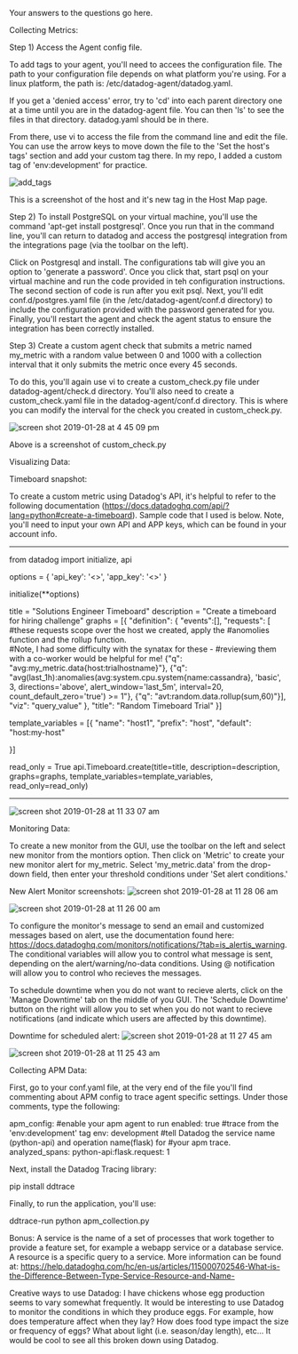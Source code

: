 Your answers to the questions go here.


Collecting Metrics:

Step 1) Access the Agent config file.

To add tags to your agent, you'll need to accees the configuration file.  The path to your configuration file depends on what platform you're using.  For a linux platform, the path is:
/etc/datadog-agent/datadog.yaml. 

If you get a 'denied access' error, try to 'cd' into each parent directory one at a time until you are in the datadog-agent file.  You can then 'ls' to see the files in that directory.  datadog.yaml should be in there.

From there, use vi to access the file from the command line and edit the file.  You can use the arrow keys to move down the file to the 'Set the host's tags' section and add your custom tag there. In my repo, I added a custom tag of 'env:development' for practice.

![add_tags](https://user-images.githubusercontent.com/38845846/51808195-8fabce80-2245-11e9-8d31-d6f26b07f1f3.png)

This is a screenshot of the host and it's new tag in the Host Map page.

Step 2) To install PostgreSQL on your virtual machine, you'll use the command 'apt-get install postgresql'.  Once you run that in the command line, you'll can return to datadog and access the postgresql integration from the integrations page (via the toolbar on the left).  

Click on Postgresql and install.  The configurations tab will give you an option to 'generate a password'.  Once you click that, start psql on your virtual machine and run the code provided in teh configuration instructions.  The second section of code is run after you exit psql.  Next, you'll edit conf.d/postgres.yaml file (in the /etc/datadog-agent/conf.d directory) to include the configuration provided with the password generated for you.  Finally, you'll restart the agent and check the agent status to ensure the integration has been correctly installed.

Step 3) Create a custom agent check that submits a metric named my_metric with a random value between 0 and 1000 with a collection interval that it only submits the metric once every 45 seconds.

To do this, you'll again use vi to create a custom_check.py file under datadog-agent/check.d directory.  You'll also need to create a custom_check.yaml file in the datadog-agent/conf.d directory.  This is where you can modify the interval for the check you created in custom_check.py.

![screen shot 2019-01-28 at 4 45 09 pm](https://user-images.githubusercontent.com/38845846/51876035-2480fb80-231c-11e9-85ac-f555bf4fcf77.png)

Above is a screenshot of custom_check.py


Visualizing Data:

Timeboard snapshot:

To create a custom metric using Datadog's API, it's helpful to refer to the following documentation (https://docs.datadoghq.com/api/?lang=python#create-a-timeboard).  Sample code that I used is below.  Note, you'll need to input your own API and APP keys, which can be found in your account info.

__________________________________________________________________
from datadog import initialize, api

options = {
    'api_key': '<<source your personal API key>>',
    'app_key': '<<source your personal APP key>>'
}

initialize(**options)

title = "Solutions Engineer Timeboard"
description = "Create a timeboard for hiring challenge"
graphs = [{
    "definition": {
        "events":[],
        "requests": [
            #these requests scope over the host we created, apply the 
            #anomolies function and the rollup function.  
            #Note, I had some difficulty with the synatax for these - 
            #reviewing them with a co-worker would be helpful for me!
            {"q": "avg:my_metric.data{host:trialhostname}"},
            {"q": "avg(last_1h):anomalies(avg:system.cpu.system{name:cassandra}, 'basic', 3, directions='above', alert_window='last_5m', interval=20, count_default_zero='true') >= 1"},
            {"q": "avt:random.data.rollup(sum,60)"}],
        "viz": "query_value"
    },
    "title": "Random Timeboard Trial"
}]

template_variables = [{
    "name": "host1", 
    "prefix": "host", 
    "default": "host:my-host"

}]

read_only = True
api.Timeboard.create(title=title,
                     description=description,
                     graphs=graphs,
                     template_variables=template_variables,
                     read_only=read_only)


________________________________________________________________________

![screen shot 2019-01-28 at 11 33 07 am](https://user-images.githubusercontent.com/38845846/51861256-9e9b8b00-22f0-11e9-91ae-c1c4dd945699.png)



Monitoring Data:

To create a new monitor from the GUI, use the toolbar on the left and select new monitor from the montiors option.  Then click on 'Metric' to create your new monitor alert for my_metric.  Select 'my_metric.data' from the drop-down field, then enter your threshold conditions under 'Set alert conditions.'

New Alert Monitor screenshots:
![screen shot 2019-01-28 at 11 28 06 am](https://user-images.githubusercontent.com/38845846/51861025-056c7480-22f0-11e9-8228-fdf22e57455b.png)

![screen shot 2019-01-28 at 11 26 00 am](https://user-images.githubusercontent.com/38845846/51861054-1b7a3500-22f0-11e9-987d-327dc9c37108.png)

To configure the monitor's message to send an email and customized messages based on alert, use the documentation found here:  https://docs.datadoghq.com/monitors/notifications/?tab=is_alertis_warning.  The conditional variables will allow you to control what message is sent, depending on the alert/warning/no-data conditions.  Using @ notification will allow you to control who recieves the messages. 


To schedule downtime when you do not want to recieve alerts, click on the 'Manage Downtime' tab on the middle of you GUI.  The 'Schedule Downtime' button on the right will allow you to set when you do not want to recieve notifications (and indicate which users are affected by this downtime).

Downtime for scheduled alert:
![screen shot 2019-01-28 at 11 27 45 am](https://user-images.githubusercontent.com/38845846/51861015-feddfd00-22ef-11e9-809b-53d78e7150f0.png)

![screen shot 2019-01-28 at 11 25 43 am](https://user-images.githubusercontent.com/38845846/51861037-0ef5dc80-22f0-11e9-9ad3-77efb7b0a65c.png)


Collecting APM Data:

First, go to your conf.yaml file, at the very end of the file you'll find commenting about APM config to trace agent specific settings.  Under those comments, type the following:

apm_config:
  #enable your apm agent to run
  enabled: true
  #trace from the 'env:development' tag
  env: development
  #tell Datadog the service name (python-api) and operation name(flask) for 
  #your apm trace.
  analyzed_spans:
    python-api:flask.request: 1
 
Next, install the Datadog Tracing library:

pip install ddtrace

Finally, to run the application, you'll use:

ddtrace-run python apm_collection.py 



Bonus:
A service is the name of a set of processes that work together to provide a feature set, for example a webapp service or a database service.  A resource is a specific query to a service.  More information can be found at: https://help.datadoghq.com/hc/en-us/articles/115000702546-What-is-the-Difference-Between-Type-Service-Resource-and-Name-

Creative ways to use Datadog:
I have chickens whose egg production seems to vary somewhat frequently.  It would be interesting to use Datadog to monitor the conditions in which they produce eggs.  For example, how does temperature affect when they lay?  How does food type impact the size or frequency of eggs?  What about light (i.e. season/day length), etc...  It would be cool to see all this broken down using Datadog.


